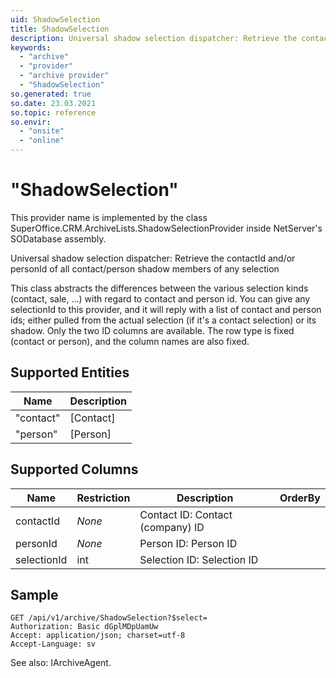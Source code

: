 ```yaml
---
uid: ShadowSelection
title: ShadowSelection
description: Universal shadow selection dispatcher: Retrieve the contactId and/or personId of all contact/person shadow members of any selection
keywords:
  - "archive"
  - "provider"
  - "archive provider"
  - "ShadowSelection"
so.generated: true
so.date: 23.03.2021
so.topic: reference
so.envir:
  - "onsite"
  - "online"
---
```


# "ShadowSelection"

This provider name is implemented by the class <see cref="T:SuperOffice.CRM.ArchiveLists.ShadowSelectionProvider">SuperOffice.CRM.ArchiveLists.ShadowSelectionProvider</see> inside NetServer's SODatabase assembly.

Universal shadow selection dispatcher: Retrieve the contactId and/or personId of all contact/person shadow members of any selection

This class abstracts the differences between the various selection kinds (contact, sale, ...) with regard to contact and
person id. You can give any selectionId to this provider, and it will reply with a list of contact and person ids; either
pulled from the actual selection (if it's a contact selection) or its shadow.
<para />
Only the two ID columns are available. The row type is fixed (contact or person), and the column names are also fixed.

## Supported Entities
| Name | Description |
| ---- | ----- |
|"contact"|[Contact]|
|"person"|[Person]|

## Supported Columns
| Name | Restriction | Description | OrderBy
| ---- | ----- | ------- | ------ |
|contactId| *None* |Contact ID: Contact (company) ID|  |
|personId| *None* |Person ID: Person ID|  |
|selectionId|int|Selection ID: Selection ID|  |

## Sample

```http!
GET /api/v1/archive/ShadowSelection?$select=
Authorization: Basic dGplMDpUamUw
Accept: application/json; charset=utf-8
Accept-Language: sv

```



See also: <see cref="T:SuperOffice.CRM.Services.IArchiveAgent">IArchiveAgent</see>.</p>

